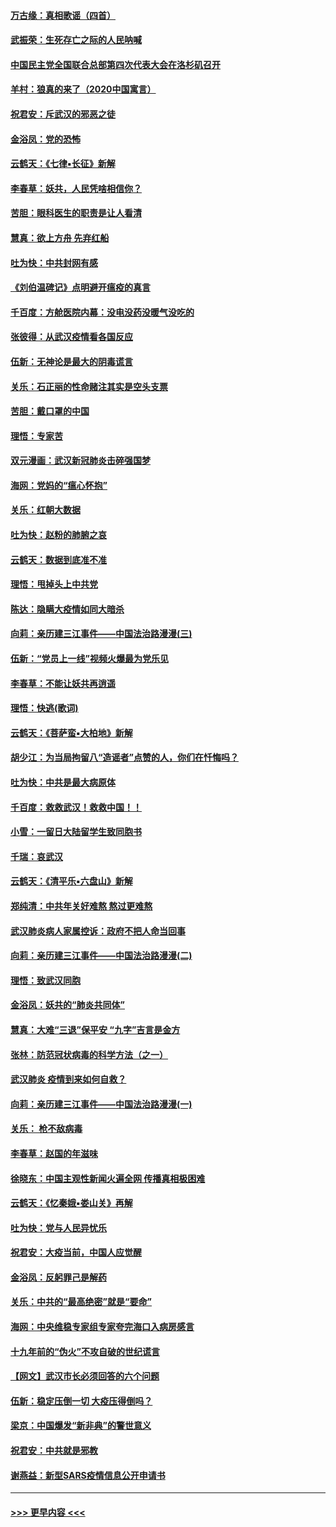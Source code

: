 #### [万古缘：真相歌谣（四首）](../pages/nsc993/n11856263.md?t=02100711) 
#### [武振荣：生死存亡之际的人民呐喊](../pages/nsc993/n11856256.md?t=02100711) 
#### [中国民主党全国联合总部第四次代表大会在洛杉矶召开](../pages/nsc993/n11856344.md?t=02100711) 
#### [羊村：狼真的来了（2020中国寓言）](../pages/nsc993/n11856229.md?t=02100711) 
#### [祝君安：斥武汉的邪恶之徒](../pages/nsc993/n11855861.md?t=02100711) 
#### [金浴凤：党的恐怖](../pages/nsc993/n11855849.md?t=02100711) 
#### [云鹤天：《七律▪长征》新解](../pages/nsc993/n11855479.md?t=02100711) 
#### [李春草：妖共，人民凭啥相信你？](../pages/nsc993/n11855196.md?t=02100711) 
#### [苦胆：眼科医生的职责是让人看清](../pages/nsc993/n11853840.md?t=02100711) 
#### [慧真：欲上方舟 先弃红船](../pages/nsc993/n11853483.md?t=02100711) 
#### [吐为快：中共封网有感](../pages/nsc993/n11852575.md?t=02100711) 
#### [《刘伯温碑记》点明避开瘟疫的真言](../pages/nsc993/n11852128.md?t=02100711) 
#### [千百度：方舱医院内幕：没电没药没暖气没吃的](../pages/nsc993/n11850211.md?t=02100711) 
#### [张彼得：从武汉疫情看各国反应](../pages/nsc993/n11850102.md?t=02100711) 
#### [伍新：无神论是最大的阴毒谎言](../pages/nsc993/n11846129.md?t=02100711) 
#### [关乐：石正丽的性命赌注其实是空头支票](../pages/nsc993/n11846109.md?t=02100711) 
#### [苦胆：戴口罩的中国](../pages/nsc993/n11845576.md?t=02100711) 
#### [理悟：专家苦](../pages/nsc993/n11845564.md?t=02100711) 
#### [双元漫画：武汉新冠肺炎击碎强国梦](../pages/nsc993/n11843320.md?t=02100711) 
#### [海网：党妈的“瘟心怀抱”](../pages/nsc993/n11840740.md?t=02100711) 
#### [关乐：红朝大数据](../pages/nsc993/n11840675.md?t=02100711) 
#### [吐为快：赵粉的肺腑之哀](../pages/nsc993/n11840618.md?t=02100711) 
#### [云鹤天：数据到底准不准](../pages/nsc993/n11840325.md?t=02100711) 
#### [理悟：甩掉头上中共党](../pages/nsc993/n11838826.md?t=02100711) 
#### [陈达：隐瞒大疫情如同大暗杀](../pages/nsc993/n11838771.md?t=02100711) 
#### [向莉：亲历建三江事件——中国法治路漫漫(三)](../pages/nsc993/n11831825.md?t=02100711) 
#### [伍新：“党员上一线”视频火爆最为党乐见](../pages/nsc993/n11838200.md?t=02100711) 
#### [李春草：不能让妖共再逍遥](../pages/nsc993/n11838102.md?t=02100711) 
#### [理悟：快逃(歌词)](../pages/nsc993/n11838083.md?t=02100711) 
#### [云鹤天：《菩萨蛮▪大柏地》新解](../pages/nsc993/n11838059.md?t=02100711) 
#### [胡少江：为当局拘留八“造谣者”点赞的人，你们在忏悔吗？](../pages/nsc993/n11836801.md?t=02100711) 
#### [吐为快：中共是最大病原体](../pages/nsc993/n11836748.md?t=02100711) 
#### [千百度：救救武汉！救救中国！！](../pages/nsc993/n11836145.md?t=02100711) 
#### [小雪：一留日大陆留学生致同胞书](../pages/nsc993/n11834624.md?t=02100711) 
#### [千瑞：哀武汉](../pages/nsc993/n11833647.md?t=02100711) 
#### [云鹤天：《清平乐▪六盘山》新解](../pages/nsc993/n11833611.md?t=02100711) 
#### [郑纯清：中共年关好难熬 熬过更难熬](../pages/nsc993/n11833489.md?t=02100711) 
#### [武汉肺炎病人家属控诉：政府不把人命当回事](../pages/nsc993/n11833205.md?t=02100711) 
#### [向莉：亲历建三江事件——中国法治路漫漫(二)](../pages/nsc993/n11829102.md?t=02100711) 
#### [理悟：致武汉同胞](../pages/nsc993/n11831522.md?t=02100711) 
#### [金浴凤：妖共的“肺炎共同体”](../pages/nsc993/n11829448.md?t=02100711) 
#### [慧真：大难“三退”保平安 “九字”吉言是金方](../pages/nsc993/n11829501.md?t=02100711) 
#### [张林：防范冠状病毒的科学方法（之一）](../pages/nsc993/n11828618.md?t=02100711) 
#### [武汉肺炎 疫情到来如何自救？](../pages/nsc993/n11827632.md?t=02100711) 
#### [向莉：亲历建三江事件——中国法治路漫漫(一)](../pages/nsc993/n11827190.md?t=02100711) 
#### [关乐： 枪不敌病毒](../pages/nsc993/n11826746.md?t=02100711) 
#### [李春草：赵国的年滋味](../pages/nsc993/n11826321.md?t=02100711) 
#### [徐晓东：中国主观性新闻火遍全网 传播真相极困难](../pages/nsc993/n11826508.md?t=02100711) 
#### [云鹤天：《忆秦娥▪娄山关》再解](../pages/nsc993/n11824682.md?t=02100711) 
#### [吐为快：党与人民异忧乐](../pages/nsc993/n11824660.md?t=02100711) 
#### [祝君安：大疫当前，中国人应觉醒](../pages/nsc993/n11821946.md?t=02100711) 
#### [金浴凤：反躬罪己是解药](../pages/nsc993/n11820280.md?t=02100711) 
#### [关乐：中共的“最高绝密”就是“要命”](../pages/nsc993/n11816946.md?t=02100711) 
#### [海网：中央维稳专家组专家夸完海口入病房感言](../pages/nsc993/n11815138.md?t=02100711) 
#### [十九年前的“伪火”不攻自破的世纪谎言](../pages/nsc993/n11813238.md?t=02100711) 
#### [【网文】武汉市长必须回答的六个问题](../pages/nsc993/n11813848.md?t=02100711) 
#### [伍新：稳定压倒一切 大疫压得倒吗？](../pages/nsc993/n11812634.md?t=02100711) 
#### [梁京：中国爆发“新非典”的警世意义](../pages/nsc993/n11812554.md?t=02100711) 
#### [祝君安：中共就是邪教](../pages/nsc993/n11812431.md?t=02100711) 
#### [谢燕益：新型SARS疫情信息公开申请书](../pages/nsc993/n11808840.md?t=02100711) 

----
#### [ >>> 更早内容 <<< ](../indexes/nsc993-earlier.md)
